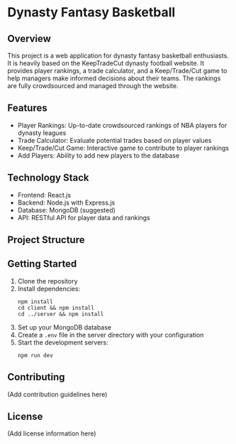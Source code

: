 # Dynasty Fantasy Basketball

## Overview
This project is a web application for dynasty fantasy basketball enthusiasts. It is heavily based on the KeepTradeCut dynasty football website. It provides player rankings, a trade calculator, and a Keep/Trade/Cut game to help managers make informed decisions about their teams. The rankings are fully crowdsourced and managed through the website.

## Features
- Player Rankings: Up-to-date crowdsourced rankings of NBA players for dynasty leagues
- Trade Calculator: Evaluate potential trades based on player values
- Keep/Trade/Cut Game: Interactive game to contribute to player rankings
- Add Players: Ability to add new players to the database

## Technology Stack
- Frontend: React.js
- Backend: Node.js with Express.js
- Database: MongoDB (suggested)
- API: RESTful API for player data and rankings

## Project Structure

## Getting Started
1. Clone the repository
2. Install dependencies:
   ```
   npm install
   cd client && npm install
   cd ../server && npm install
   ```
3. Set up your MongoDB database
4. Create a `.env` file in the server directory with your configuration
5. Start the development servers:
   ```
   npm run dev
   ```

## Contributing
(Add contribution guidelines here)

## License
(Add license information here)
